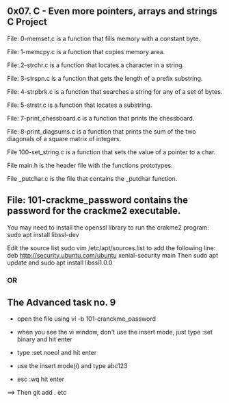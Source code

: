 ## 0x07. C - Even more pointers, arrays and strings C Project ##

File: 0-memset.c is a function that fills memory with a constant byte.

File: 1-memcpy.c is a function that copies memory area.

File: 2-strchr.c is a function that locates a character in a string.

File: 3-strspn.c is a function that gets the length of a prefix substring.

File: 4-strpbrk.c is a function that searches a string for any of a set of bytes.

File: 5-strstr.c is a function that locates a substring.

File: 7-print_chessboard.c is a function that prints the chessboard.

File: 8-print_diagsums.c is a function that prints the sum of the two diagonals of a square matrix of integers.

File 100-set_string.c is a function that sets the value of a pointer to a char.

File main.h is the header file with the functions prototypes.

File _putchar.c is the file that contains the _putchar function.

## File: 101-crackme_password contains the password for the crackme2 executable. ##

You may need to install the openssl library to run the crakme2 program: sudo apt install libssl-dev

Edit the source list sudo vim /etc/apt/sources.list to add the following line: deb http://security.ubuntu.com/ubuntu xenial-security main Then sudo apt update and sudo apt install libssl1.0.0

### OR ###

## The Advanced task no. 9 ##

- open the file using vi -b 101-cranckme_password

- when you see the vi window, don't use the insert mode, just type :set binary and hit enter

- type :set noeol and hit enter

- use the insert mode(i) and type abc123

- esc :wq hit enter

==> Then git add . etc
